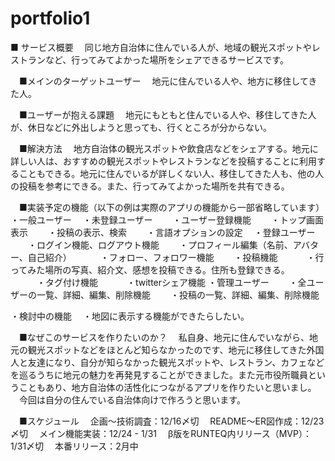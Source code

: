 # portfolio1
■ サービス概要
　同じ地方自治体に住んでいる人が、地域の観光スポットやレストランなど、行ってみてよかった場所をシェアできるサービスです。

　■メインのターゲットユーザー
　地元に住んでいる人や、地方に移住してきた人。

　■ユーザーが抱える課題
　地元にもともと住んでいる人や、移住してきた人が、休日などに外出しようと思っても、行くところが分からない。

　■解決方法
　地方自治体の観光スポットや飲食店などをシェアする。地元に詳しい人は、おすすめの観光スポットやレストランなどを投稿することに利用することもできる。地元に住んでいるが詳しくない人、移住してきた人も、他の人の投稿を参考にできる。また、行ってみてよかった場所を共有できる。

　■実装予定の機能（以下の例は実際のアプリの機能から一部省略しています）
・一般ユーザー
　・未登録ユーザー
　　・ユーザー登録機能
　　・トップ画面表示
　　・投稿の表示、検索
　　・言語オプションの設定
　・登録ユーザー
　　・ログイン機能、ログアウト機能
　　・プロフィール編集（名前、アバター、自己紹介）
　　　・フォロー、フォロワー機能
　　・投稿機能
　　　・行ってみた場所の写真、紹介文、感想を投稿できる。住所も登録できる。
　　　・タグ付け機能
　　　・twitterシェア機能
・管理ユーザー
　　・全ユーザーの一覧、詳細、編集、削除機能
　　・投稿の一覧、詳細、編集、削除機能

・検討中の機能
　・地図に表示する機能ができたらしたい。

　■なぜこのサービスを作りたいのか？
　私自身、地元に住んでいながら、地元の観光スポットなどをほとんど知らなかったのです、地元に移住してきた外国人と友達になり、自分が知らなかった観光スポットや、レストラン、カフェなどを巡るうちに地元の魅力を再発見することができました。また元市役所職員ということもあり、地方自治体の活性化につながるアプリを作りたいと思いまし。
　今回は自分の住んでいる自治体向けで作ろうと思います。
　

　■スケジュール
　企画〜技術調査：12/16〆切
　README〜ER図作成：12/23 〆切
　メイン機能実装：12/24 - 1/31
　β版をRUNTEQ内リリース（MVP）：1/31〆切
　本番リリース：2月中

